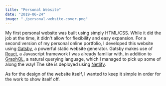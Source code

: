 ```yaml
---
title: "Personal Website"
date: "2019-06-24"
image: "./personal-website-cover.png"
---
```

<p>My first personal website was built using simply HTML/CSS. While it did the job at the time, it didn't allow for flexibility and easy expansion. For a second version of my personal online portfolio, I developed this website using <a href="https://www.gatsbyjs.com/">Gatsby</a>, a powerful static website generator. Gatsby makes use of <a href="https://reactjs.org/">React</a>, a Javascript framework I was already familiar with, in addition to <a href="https://graphql.org/">GraphQL</a>, a natural querying language, which I managed to pick up some of along the way! The site is deployed using <a href="https://www.netlify.com/">Netlify</a>.</p>

<p>As for the design of the website itself, I wanted to keep it simple in order for the work to show itself off.</p>